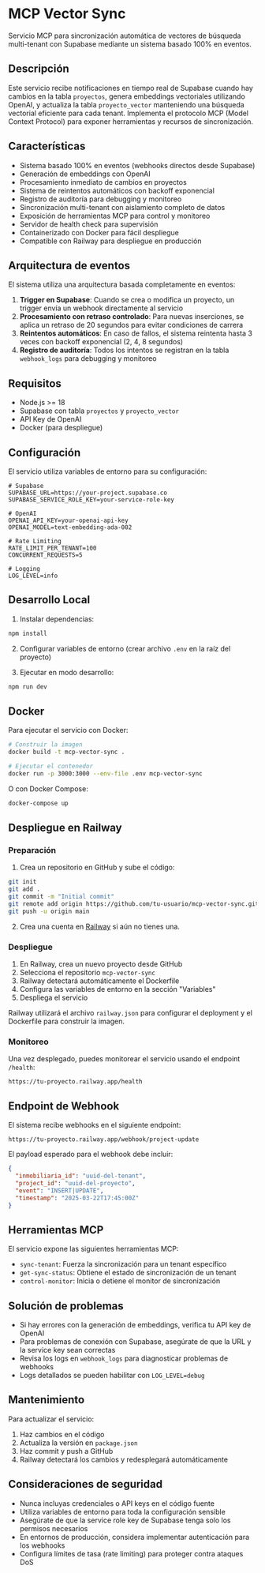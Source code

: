 # MCP Vector Sync

Servicio MCP para sincronización automática de vectores de búsqueda multi-tenant con Supabase mediante un sistema basado 100% en eventos.

## Descripción

Este servicio recibe notificaciones en tiempo real de Supabase cuando hay cambios en la tabla `proyectos`, genera embeddings vectoriales utilizando OpenAI, y actualiza la tabla `proyecto_vector` manteniendo una búsqueda vectorial eficiente para cada tenant. Implementa el protocolo MCP (Model Context Protocol) para exponer herramientas y recursos de sincronización.

## Características

- Sistema basado 100% en eventos (webhooks directos desde Supabase)
- Generación de embeddings con OpenAI
- Procesamiento inmediato de cambios en proyectos
- Sistema de reintentos automáticos con backoff exponencial
- Registro de auditoría para debugging y monitoreo
- Sincronización multi-tenant con aislamiento completo de datos
- Exposición de herramientas MCP para control y monitoreo
- Servidor de health check para supervisión
- Containerizado con Docker para fácil despliegue
- Compatible con Railway para despliegue en producción

## Arquitectura de eventos

El sistema utiliza una arquitectura basada completamente en eventos:

1. **Trigger en Supabase**: Cuando se crea o modifica un proyecto, un trigger envía un webhook directamente al servicio
2. **Procesamiento con retraso controlado**: Para nuevas inserciones, se aplica un retraso de 20 segundos para evitar condiciones de carrera
3. **Reintentos automáticos**: En caso de fallos, el sistema reintenta hasta 3 veces con backoff exponencial (2, 4, 8 segundos)
4. **Registro de auditoría**: Todos los intentos se registran en la tabla `webhook_logs` para debugging y monitoreo

## Requisitos

- Node.js >= 18
- Supabase con tabla `proyectos` y `proyecto_vector`
- API Key de OpenAI
- Docker (para despliegue)

## Configuración

El servicio utiliza variables de entorno para su configuración:

```
# Supabase
SUPABASE_URL=https://your-project.supabase.co
SUPABASE_SERVICE_ROLE_KEY=your-service-role-key

# OpenAI
OPENAI_API_KEY=your-openai-api-key
OPENAI_MODEL=text-embedding-ada-002

# Rate Limiting
RATE_LIMIT_PER_TENANT=100
CONCURRENT_REQUESTS=5

# Logging
LOG_LEVEL=info
```

## Desarrollo Local

1. Instalar dependencias:

```bash
npm install
```

2. Configurar variables de entorno (crear archivo `.env` en la raíz del proyecto)

3. Ejecutar en modo desarrollo:

```bash
npm run dev
```

## Docker

Para ejecutar el servicio con Docker:

```bash
# Construir la imagen
docker build -t mcp-vector-sync .

# Ejecutar el contenedor
docker run -p 3000:3000 --env-file .env mcp-vector-sync
```

O con Docker Compose:

```bash
docker-compose up
```

## Despliegue en Railway

### Preparación

1. Crea un repositorio en GitHub y sube el código:

```bash
git init
git add .
git commit -m "Initial commit"
git remote add origin https://github.com/tu-usuario/mcp-vector-sync.git
git push -u origin main
```

2. Crea una cuenta en [Railway](https://railway.app/) si aún no tienes una.

### Despliegue

1. En Railway, crea un nuevo proyecto desde GitHub
2. Selecciona el repositorio `mcp-vector-sync`
3. Railway detectará automáticamente el Dockerfile
4. Configura las variables de entorno en la sección "Variables"
5. Despliega el servicio

Railway utilizará el archivo `railway.json` para configurar el deployment y el Dockerfile para construir la imagen.

### Monitoreo

Una vez desplegado, puedes monitorear el servicio usando el endpoint `/health`:

```
https://tu-proyecto.railway.app/health
```

## Endpoint de Webhook

El sistema recibe webhooks en el siguiente endpoint:

```
https://tu-proyecto.railway.app/webhook/project-update
```

El payload esperado para el webhook debe incluir:
```json
{
  "inmobiliaria_id": "uuid-del-tenant",
  "project_id": "uuid-del-proyecto",
  "event": "INSERT|UPDATE", 
  "timestamp": "2025-03-22T17:45:00Z"
}
```

## Herramientas MCP

El servicio expone las siguientes herramientas MCP:

- `sync-tenant`: Fuerza la sincronización para un tenant específico
- `get-sync-status`: Obtiene el estado de sincronización de un tenant
- `control-monitor`: Inicia o detiene el monitor de sincronización

## Solución de problemas

- Si hay errores con la generación de embeddings, verifica tu API key de OpenAI
- Para problemas de conexión con Supabase, asegúrate de que la URL y la service key sean correctas
- Revisa los logs en `webhook_logs` para diagnosticar problemas de webhooks
- Logs detallados se pueden habilitar con `LOG_LEVEL=debug`

## Mantenimiento

Para actualizar el servicio:

1. Haz cambios en el código
2. Actualiza la versión en `package.json`
3. Haz commit y push a GitHub
4. Railway detectará los cambios y redesplegará automáticamente

## Consideraciones de seguridad

- Nunca incluyas credenciales o API keys en el código fuente
- Utiliza variables de entorno para toda la configuración sensible
- Asegúrate de que la service role key de Supabase tenga solo los permisos necesarios
- En entornos de producción, considera implementar autenticación para los webhooks
- Configura límites de tasa (rate limiting) para proteger contra ataques DoS